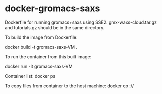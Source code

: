 # docker-gromacs-saxs
Dockerfile for running gromacs+saxs using SSE2. gmx-waxs-cloud.tar.gz and tutorials.gz should be in the same directory.

To build the image from Dockerfile:

docker build -t gromacs-saxs-VM .

To run the container from this built image:

docker run -it gromacs-saxs-VM

Container list:
docker ps

To copy files from container to the host machine:
docker cp <name-of-container>:/<directory-name-in-VM>/<filename> <directory-name-on-host>
